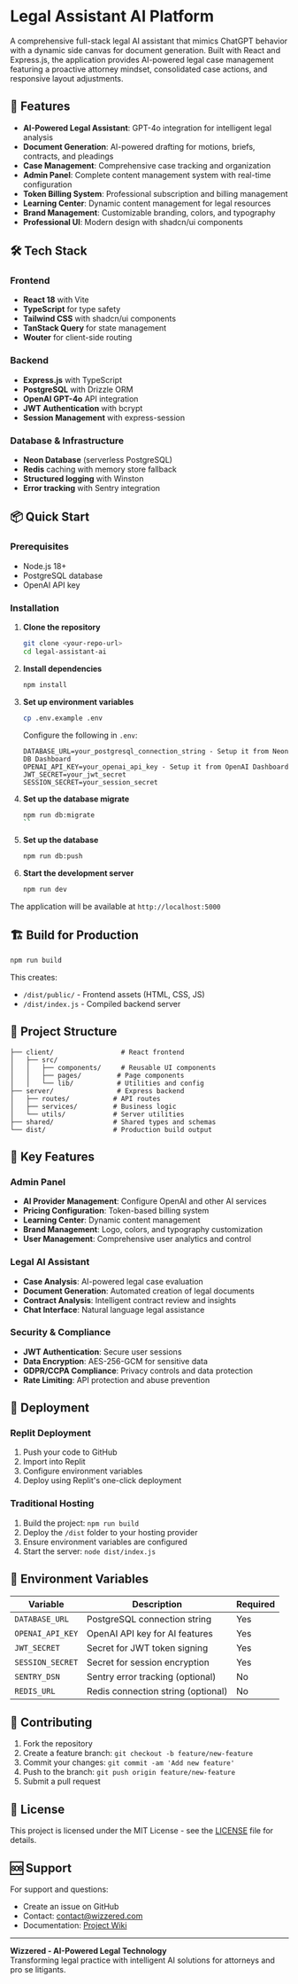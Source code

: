 # Legal Assistant AI Platform

A comprehensive full-stack legal AI assistant that mimics ChatGPT behavior with a dynamic side canvas for document generation. Built with React and Express.js, the application provides AI-powered legal case management featuring a proactive attorney mindset, consolidated case actions, and responsive layout adjustments.

## 🚀 Features

- **AI-Powered Legal Assistant**: GPT-4o integration for intelligent legal analysis
- **Document Generation**: AI-powered drafting for motions, briefs, contracts, and pleadings
- **Case Management**: Comprehensive case tracking and organization
- **Admin Panel**: Complete content management system with real-time configuration
- **Token Billing System**: Professional subscription and billing management
- **Learning Center**: Dynamic content management for legal resources
- **Brand Management**: Customizable branding, colors, and typography
- **Professional UI**: Modern design with shadcn/ui components

## 🛠 Tech Stack

### Frontend
- **React 18** with Vite
- **TypeScript** for type safety
- **Tailwind CSS** with shadcn/ui components
- **TanStack Query** for state management
- **Wouter** for client-side routing

### Backend
- **Express.js** with TypeScript
- **PostgreSQL** with Drizzle ORM
- **OpenAI GPT-4o** API integration
- **JWT Authentication** with bcrypt
- **Session Management** with express-session

### Database & Infrastructure
- **Neon Database** (serverless PostgreSQL)
- **Redis** caching with memory store fallback
- **Structured logging** with Winston
- **Error tracking** with Sentry integration

## 📦 Quick Start

### Prerequisites
- Node.js 18+ 
- PostgreSQL database
- OpenAI API key

### Installation

1. **Clone the repository**
   ```bash
   git clone <your-repo-url>
   cd legal-assistant-ai
   ```

2. **Install dependencies**
   ```bash
   npm install
   ```

3. **Set up environment variables**
   ```bash
   cp .env.example .env
   ```
   
   Configure the following in `.env`:
   ```
   DATABASE_URL=your_postgresql_connection_string - Setup it from Neon DB Dashboard
   OPENAI_API_KEY=your_openai_api_key - Setup it from OpenAI Dashboard
   JWT_SECRET=your_jwt_secret
   SESSION_SECRET=your_session_secret
   ```

4. **Set up the database migrate**
   ```bash
   npm run db:migrate
   ``

5. **Set up the database**
   ```bash
   npm run db:push
   ```

6. **Start the development server**
   ```bash
   npm run dev
   ```

The application will be available at `http://localhost:5000`

## 🏗 Build for Production

```bash
npm run build
```

This creates:
- `/dist/public/` - Frontend assets (HTML, CSS, JS)
- `/dist/index.js` - Compiled backend server

## 📁 Project Structure

```
├── client/                 # React frontend
│   ├── src/
│   │   ├── components/     # Reusable UI components
│   │   ├── pages/         # Page components
│   │   └── lib/           # Utilities and config
├── server/                # Express backend
│   ├── routes/           # API routes
│   ├── services/         # Business logic
│   └── utils/            # Server utilities
├── shared/               # Shared types and schemas
└── dist/                 # Production build output
```

## 🔧 Key Features

### Admin Panel
- **AI Provider Management**: Configure OpenAI and other AI services
- **Pricing Configuration**: Token-based billing system
- **Learning Center**: Dynamic content management
- **Brand Management**: Logo, colors, and typography customization
- **User Management**: Comprehensive user analytics and control

### Legal AI Assistant
- **Case Analysis**: AI-powered legal case evaluation
- **Document Generation**: Automated creation of legal documents
- **Contract Analysis**: Intelligent contract review and insights
- **Chat Interface**: Natural language legal assistance

### Security & Compliance
- **JWT Authentication**: Secure user sessions
- **Data Encryption**: AES-256-GCM for sensitive data
- **GDPR/CCPA Compliance**: Privacy controls and data protection
- **Rate Limiting**: API protection and abuse prevention

## 🚀 Deployment

### Replit Deployment
1. Push your code to GitHub
2. Import into Replit
3. Configure environment variables
4. Deploy using Replit's one-click deployment

### Traditional Hosting
1. Build the project: `npm run build`
2. Deploy the `/dist` folder to your hosting provider
3. Ensure environment variables are configured
4. Start the server: `node dist/index.js`

## 📄 Environment Variables

| Variable | Description | Required |
|----------|-------------|----------|
| `DATABASE_URL` | PostgreSQL connection string | Yes |
| `OPENAI_API_KEY` | OpenAI API key for AI features | Yes |
| `JWT_SECRET` | Secret for JWT token signing | Yes |
| `SESSION_SECRET` | Secret for session encryption | Yes |
| `SENTRY_DSN` | Sentry error tracking (optional) | No |
| `REDIS_URL` | Redis connection string (optional) | No |

## 🤝 Contributing

1. Fork the repository
2. Create a feature branch: `git checkout -b feature/new-feature`
3. Commit your changes: `git commit -am 'Add new feature'`
4. Push to the branch: `git push origin feature/new-feature`
5. Submit a pull request

## 📜 License

This project is licensed under the MIT License - see the [LICENSE](LICENSE) file for details.

## 🆘 Support

For support and questions:
- Create an issue on GitHub
- Contact: contact@wizzered.com
- Documentation: [Project Wiki](../../wiki)

---

**Wizzered - AI-Powered Legal Technology**  
Transforming legal practice with intelligent AI solutions for attorneys and pro se litigants.